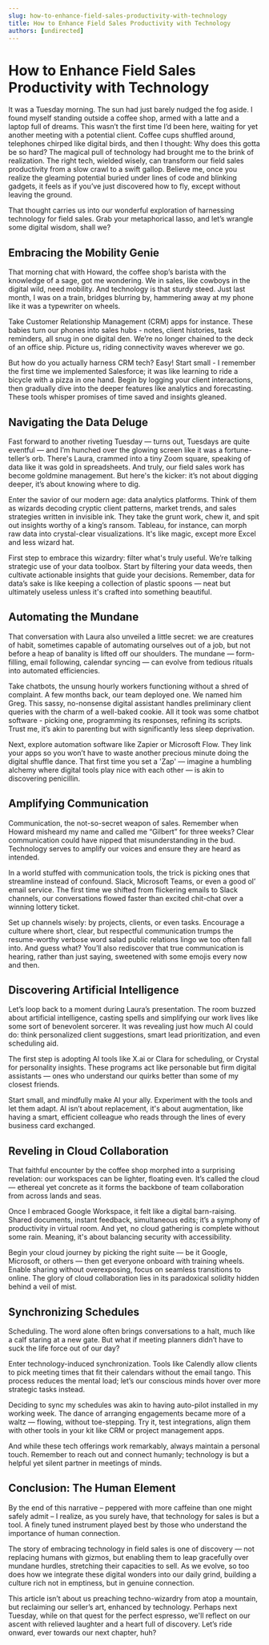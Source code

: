 ```yaml
---
slug: how-to-enhance-field-sales-productivity-with-technology
title: How to Enhance Field Sales Productivity with Technology
authors: [undirected]
---
```



# How to Enhance Field Sales Productivity with Technology

It was a Tuesday morning. The sun had just barely nudged the fog aside. I found myself standing outside a coffee shop, armed with a latte and a laptop full of dreams. This wasn’t the first time I’d been here, waiting for yet another meeting with a potential client. Coffee cups shuffled around, telephones chirped like digital birds, and then I thought: Why does this gotta be so hard? The magical pull of technology had brought me to the brink of realization. The right tech, wielded wisely, can transform our field sales productivity from a slow crawl to a swift gallop. Believe me, once you realize the gleaming potential buried under lines of code and blinking gadgets, it feels as if you’ve just discovered how to fly, except without leaving the ground. 

That thought carries us into our wonderful exploration of harnessing technology for field sales. Grab your metaphorical lasso, and let’s wrangle some digital wisdom, shall we?

## Embracing the Mobility Genie

That morning chat with Howard, the coffee shop’s barista with the knowledge of a sage, got me wondering. We in sales, like cowboys in the digital wild, need mobility. And technology is that sturdy steed. Just last month, I was on a train, bridges blurring by, hammering away at my phone like it was a typewriter on wheels. 

Take Customer Relationship Management (CRM) apps for instance. These babies turn our phones into sales hubs - notes, client histories, task reminders, all snug in one digital den. We’re no longer chained to the deck of an office ship. Picture us, riding connectivity waves wherever we go. 

But how do you actually harness CRM tech? Easy! Start small - I remember the first time we implemented Salesforce; it was like learning to ride a bicycle with a pizza in one hand. Begin by logging your client interactions, then gradually dive into the deeper features like analytics and forecasting. These tools whisper promises of time saved and insights gleaned. 

## Navigating the Data Deluge

Fast forward to another riveting Tuesday — turns out, Tuesdays are quite eventful — and I’m hunched over the glowing screen like it was a fortune-teller’s orb. There's Laura, crammed into a tiny Zoom square, speaking of data like it was gold in spreadsheets. And truly, our field sales work has become goldmine management. But here's the kicker: it’s not about digging deeper, it’s about knowing where to dig.

Enter the savior of our modern age: data analytics platforms. Think of them as wizards decoding cryptic client patterns, market trends, and sales strategies written in invisible ink. They take the grunt work, chew it, and spit out insights worthy of a king’s ransom. Tableau, for instance, can morph raw data into crystal-clear visualizations. It's like magic, except more Excel and less wizard hat.

First step to embrace this wizardry: filter what's truly useful. We’re talking strategic use of your data toolbox. Start by filtering your data weeds, then cultivate actionable insights that guide your decisions. Remember, data for data’s sake is like keeping a collection of plastic spoons — neat but ultimately useless unless it's crafted into something beautiful.

## Automating the Mundane

That conversation with Laura also unveiled a little secret: we are creatures of habit, sometimes capable of automating ourselves out of a job, but not before a heap of banality is lifted off our shoulders. The mundane — form-filling, email following, calendar syncing — can evolve from tedious rituals into automated efficiencies.

Take chatbots, the unsung hourly workers functioning without a shred of complaint. A few months back, our team deployed one. We named him Greg. This sassy, no-nonsense digital assistant handles preliminary client queries with the charm of a well-baked cookie. All it took was some chatbot software - picking one, programming its responses, refining its scripts. Trust me, it’s akin to parenting but with significantly less sleep deprivation.

Next, explore automation software like Zapier or Microsoft Flow. They link your apps so you won’t have to waste another precious minute doing the digital shuffle dance. That first time you set a 'Zap' — imagine a humbling alchemy where digital tools play nice with each other — is akin to discovering penicillin.

## Amplifying Communication

Communication, the not-so-secret weapon of sales. Remember when Howard misheard my name and called me “Gilbert” for three weeks? Clear communication could have nipped that misunderstanding in the bud. Technology serves to amplify our voices and ensure they are heard as intended.

In a world stuffed with communication tools, the trick is picking ones that streamline instead of confound. Slack, Microsoft Teams, or even a good ol’ email service. The first time we shifted from flickering emails to Slack channels, our conversations flowed faster than excited chit-chat over a winning lottery ticket.

Set up channels wisely: by projects, clients, or even tasks. Encourage a culture where short, clear, but respectful communication trumps the resume-worthy verbose word salad public relations lingo we too often fall into. And guess what? You’ll also rediscover that true communication is hearing, rather than just saying, sweetened with some emojis every now and then.

## Discovering Artificial Intelligence

Let’s loop back to a moment during Laura’s presentation. The room buzzed about artificial intelligence, casting spells and simplifying our work lives like some sort of benevolent sorcerer. It was revealing just how much AI could do: think personalized client suggestions, smart lead prioritization, and even scheduling aid. 

The first step is adopting AI tools like X.ai or Clara for scheduling, or Crystal for personality insights. These programs act like personable but firm digital assistants — ones who understand our quirks better than some of my closest friends. 

Start small, and mindfully make AI your ally. Experiment with the tools and let them adapt. AI isn’t about replacement, it's about augmentation, like having a smart, efficient colleague who reads through the lines of every business card exchanged.

## Reveling in Cloud Collaboration

That faithful encounter by the coffee shop morphed into a surprising revelation: our workspaces can be lighter, floating even. It’s called the cloud — ethereal yet concrete as it forms the backbone of team collaboration from across lands and seas. 

Once I embraced Google Workspace, it felt like a digital barn-raising. Shared documents, instant feedback, simultaneous edits; it’s a symphony of productivity in virtual room. And yet, no cloud gathering is complete without some rain. Meaning, it's about balancing security with accessibility.

Begin your cloud journey by picking the right suite — be it Google, Microsoft, or others — then get everyone onboard with training wheels. Enable sharing without overexposing, focus on seamless transitions to online. The glory of cloud collaboration lies in its paradoxical solidity hidden behind a veil of mist.

## Synchronizing Schedules

Scheduling. The word alone often brings conversations to a halt, much like a calf staring at a new gate. But what if meeting planners didn’t have to suck the life force out of our day? 

Enter technology-induced synchronization. Tools like Calendly allow clients to pick meeting times that fit their calendars without the email tango. This process reduces the mental load; let’s our conscious minds hover over more strategic tasks instead. 

Deciding to sync my schedules was akin to having auto-pilot installed in my working week. The dance of arranging engagements became more of a waltz — flowing, without toe-stepping. Try it, test integrations, align them with other tools in your kit like CRM or project management apps. 

And while these tech offerings work remarkably, always maintain a personal touch. Remember to reach out and connect humanly; technology is but a helpful yet silent partner in meetings of minds.

## Conclusion: The Human Element

By the end of this narrative – peppered with more caffeine than one might safely admit – I realize, as you surely have, that technology for sales is but a tool. A finely tuned instrument played best by those who understand the importance of human connection. 

The story of embracing technology in field sales is one of discovery — not replacing humans with gizmos, but enabling them to leap gracefully over mundane hurdles, stretching their capacities to sell. As we evolve, so too does how we integrate these digital wonders into our daily grind, building a culture rich not in emptiness, but in genuine connection.

This article isn’t about us preaching techno-wizardry from atop a mountain, but reclaiming our seller’s art, enhanced by technology. Perhaps next Tuesday, while on that quest for the perfect espresso, we'll reflect on our ascent with relieved laughter and a heart full of discovery. Let’s ride onward, ever towards our next chapter, huh?